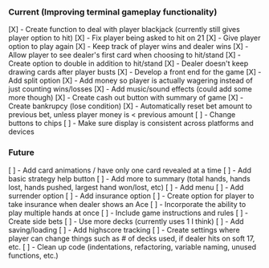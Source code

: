 ### Current (Improving terminal gameplay functionality)

[X] - Create function to deal with player blackjack (currently still gives player option to hit)
[X] - Fix player being asked to hit on 21
[X] - Give player option to play again
[X] - Keep track of player wins and dealer wins 
[X] - Allow player to see dealer's first card when choosing to hit/stand
[X] - Create option to double in addition to hit/stand
[X] - Dealer doesn't keep drawing cards after player busts
[X] - Develop a front end for the game
[X] - Add split option
[X] - Add money so player is actually wagering instead of just counting wins/losses
[X] - Add music/sound effects (could add some more though)
[X] - Create cash out button with summary of game 
[X] - Create bankrupcy (lose condition)
[X] - Automatically reset bet amount to previous bet, unless player money is < previous amount
[ ] - Change buttons to chips 
[ ] - Make sure display is consistent across platforms and devices


### Future 
[ ] - Add card animations / have only one card revealed at a time
[ ] - Add basic strategy help button
[ ] - Add more to summary (total hands, hands lost, hands pushed, largest hand won/lost, etc)
[ ] - Add menu
[ ] - Add surrender option
[ ] - Add insurance option
[ ] - Create option for player to take insurance when dealer shows an Ace
[ ] - Incorporate the ability to play multiple hands at once
[ ] - Include game instructions and rules
[ ] - Create side bets
[ ] - Use more decks (currently uses 1 I think)
[ ] - Add saving/loading
[ ] - Add highscore tracking
[ ] - Create settings where player can change things such as # of decks used, if dealer hits on soft 17, etc.
[ ] - Clean up code (indentations, refactoring, variable naming, unused functions, etc.)
